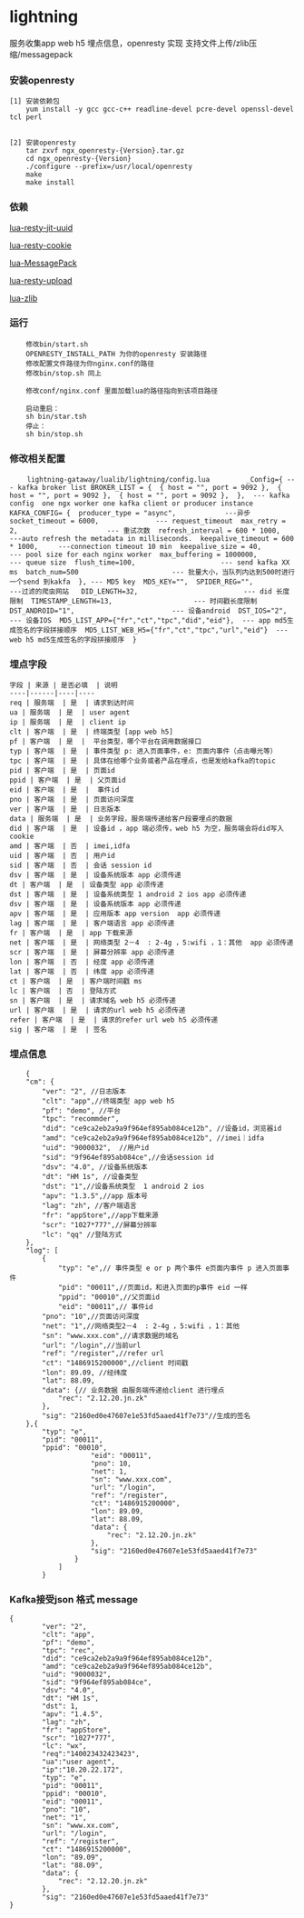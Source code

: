 # lightning
服务收集app web h5 埋点信息，openresty 实现
支持文件上传/zlib压缩/messagepack

### 安装openresty
    [1] 安装依赖包   
        yum install -y gcc gcc-c++ readline-devel pcre-devel openssl-devel tcl perl  
   
    
    [2] 安装openresty  
        tar zxvf ngx_openresty-{Version}.tar.gz    
        cd ngx_openresty-{Version} 
        ./configure --prefix=/usr/local/openresty   
        make    
        make install 
### 依赖       
[lua-resty-jit-uuid](https://github.com/thibaultcha/lua-resty-jit-uuid)

[lua-resty-cookie](https://github.com/cloudflare/lua-resty-cookie)

[lua-MessagePack](https://github.com/fperrad/lua-MessagePack)

[lua-resty-upload](https://github.com/openresty/lua-resty-upload)

[lua-zlib](https://github.com/brimworks/lua-zlib) 

### 运行
        修改bin/start.sh  
        OPENRESTY_INSTALL_PATH 为你的openresty 安装路径 
        修改配置文件路径为你nginx.conf的路径  
        修改bin/stop.sh 同上  

        修改conf/nginx.conf 里面加载lua的路径指向到该项目路径  

        启动重启：  
        sh bin/star.tsh  
        停止：  
        sh bin/stop.sh 
        
### 修改相关配置  
        `
        lightning-gataway/lualib/lightning/config.lua 
        _Config={
                --- kafka broker list
                BROKER_LIST = { 
                    { host = "", port = 9092 }, 
                    { host = "", port = 9092 }, 
                    { host = "", port = 9092 }, 
                }, 
                --- kafka config  one ngx worker one kafka client or producer instance 
                KAFKA_CONFIG= { 
                    producer_type = "async",            ---异步 
                    socket_timeout = 6000,              --- request_timeout 
                    max_retry = 2,                      --- 重试次数 
                    refresh_interval = 600 * 1000,      ---auto refresh the metadata in milliseconds. 
                    keepalive_timeout = 600 * 1000,     ---connection timeout 10 min 
                    keepalive_size = 40,                --- pool size for each nginx worker 
                    max_buffering = 1000000,             --- queue size 
                    flush_time=100,                     --- send kafka XX ms 
                    batch_num=500                       --- 批量大小，当队列内达到500时进行一个send 到kakfa 
                },
                --- MD5 key 
                MD5_KEY="", 
                SPIDER_REG="",                           ---过滤的爬虫网站  
                DID_LENGTH=32,                          --- did 长度限制 
                TIMESTAMP_LENGTH=13,                    --- 时间戳长度限制 
                DST_ANDROID="1",                        --- 设备android 
                DST_IOS="2",                            --- 设备IOS 
                MD5_LIST_APP={"fr","ct","tpc","did","eid"},  --- app md5生成签名的字段拼接顺序 
                MD5_LIST_WEB_H5={"fr","ct","tpc","url","eid"}  --- web h5 md5生成签名的字段拼接顺序 
            } 
       `
             
### 埋点字段  
     
    字段 | 来源 | 是否必填  | 说明  
    ----|------|----|----
    req | 服务端  | 是  | 请求到达时间
    ua | 服务端  | 是  | user agent
    ip | 服务端  | 是  | client ip
    clt | 客户端  | 是  | 终端类型 [app web h5]
    pf | 客户端  | 是  |  平台类型，哪个平台在调用数据接口
    typ | 客户端  | 是  | 事件类型 p: 进入页面事件，e: 页面内事件（点击曝光等）
    tpc | 客户端  | 是  | 具体在给哪个业务或者产品在埋点，也是发给kafka的topic
    pid | 客户端  | 是  | 页面id
    ppid | 客户端  | 是  | 父页面id
    eid | 客户端  | 是  |  事件id
    pno | 客户端  | 是  | 页面访问深度
    ver | 客户端  | 是  | 日志版本
    data | 服务端  | 是  | 业务字段，服务端传递给客户段要埋点的数据
    did | 客户端  | 是  | 设备id ，app 端必须传，web h5 为空，服务端会将did写入cookie
    amd | 客户端  | 否  | imei,idfa
    uid | 客户端  | 否  | 用户id
    sid | 客户端  | 否  | 会话 session id
    dsv | 客户端  | 是  | 设备系统版本 app 必须传递
    dt | 客户端  | 是  | 设备类型 app 必须传递
    dst | 客户端  | 是  | 设备系统类型 1 android 2 ios app 必须传递
    dsv | 客户端  | 是  | 设备系统版本 app 必须传递
    apv | 客户端  | 是  | 应用版本 app version  app 必须传递
    lag | 客户端  | 是  | 客户端语言 app 必须传递
    fr | 客户端  | 是  | app 下载来源
    net | 客户端  | 是  | 网络类型 2－4  : 2-4g ，5:wifi ，1：其他  app 必须传递
    scr | 客户端  | 是  | 屏幕分辨率 app 必须传递
    lon | 客户端  | 否  | 经度 app 必须传递
    lat | 客户端  | 否  | 纬度 app 必须传递
    ct | 客户端  | 是  | 客户端时间戳 ms 
    lc | 客户端  | 否  | 登陆方式
    sn | 客户端  | 是  | 请求域名 web h5 必须传递
    url | 客户端  | 是  | 请求的url web h5 必须传递
    refer | 客户端  | 是  | 请求的refer url web h5 必须传递
    sig | 客户端  | 是  | 签名


### 埋点信息  
        {
        "cm": {
            "ver": "2", //日志版本
            "clt": "app",//终端类型 app web h5
            "pf": "demo", //平台
            "tpc": "recommder",
            "did": "ce9ca2eb2a9a9f964ef895ab084ce12b", //设备id，浏览器id
            "amd": "ce9ca2eb2a9a9f964ef895ab084ce12b", //imei｜idfa 
            "uid": "9000032",  //用户id
            "sid": "9f964ef895ab084ce",//会话session id
            "dsv": "4.0", //设备系统版本
            "dt": "HM 1s", //设备类型
            "dst": "1",//设备系统类型  1 android 2 ios
            "apv": "1.3.5",//app 版本号
            "lag": "zh", //客户端语言
            "fr": "appStore",//app下载来源
            "scr": "1027*777",//屏幕分辨率
            "lc": "qq" //登陆方式
        },
        "log": [
            {
                "typ": "e",// 事件类型 e or p 两个事件 e页面内事件 p 进入页面事件
                "pid": "00011",//页面id，和进入页面的p事件 eid 一样
                "ppid": "00010",//父页面id
                "eid": "00011",// 事件id
            "pno": "10",//页面访问深度
            "net": "1",//网络类型2－4  : 2-4g ，5:wifi ，1：其他
            "sn": "www.xxx.com",//请求数据的域名
            "url": "/login",//当前url
            "ref": "/register",//refer url
            "ct": "1486915200000",//client 时间戳
            "lon": 89.09, //经纬度
            "lat": 88.09,
            "data": {// 业务数据 由服务端传递给client 进行埋点
                "rec": "2.12.20.jn.zk"
            },
            "sig": "2160ed0e47607e1e53fd5aaed41f7e73"//生成的签名
        },{
            "typ": "e",
            "pid": "00011",
            "ppid": "00010",
                        "eid": "00011",
                        "pno": 10,
                        "net": 1,
                        "sn": "www.xxx.com",
                        "url": "/login",
                        "ref": "/register",
                        "ct": "1486915200000",
                        "lon": 89.09,
                        "lat": 88.09,
                        "data": {
                            "rec": "2.12.20.jn.zk"
                        },
                        "sig": "2160ed0e47607e1e53fd5aaed41f7e73"
                    }
                ]
            }
    
### Kafka接受json 格式 message
    {
            "ver": "2",
            "clt": "app",
            "pf": "demo",
            "tpc": "rec",
            "did": "ce9ca2eb2a9a9f964ef895ab084ce12b",
            "amd": "ce9ca2eb2a9a9f964ef895ab084ce12b",
            "uid": "9000032",
            "sid": "9f964ef895ab084ce",
            "dsv": "4.0",
            "dt": "HM 1s",
            "dst": 1,
            "apv": "1.4.5",
            "lag": "zh",
            "fr": "appStore",
            "scr": "1027*777",
            "lc": "wx",
            "req":"140023432423423",
            "ua":"user agent",
            "ip":"10.20.22.172",
            "typ": "e",
            "pid": "00011",
            "ppid": "00010",
            "eid": "00011",
            "pno": "10",
            "net": "1",
            "sn": "www.xx.com",
            "url": "/login",
            "ref": "/register",
            "ct": "1486915200000",
            "lon": "89.09",
            "lat": "88.09",
            "data": {
                "rec": "2.12.20.jn.zk"
            },
            "sig": "2160ed0e47607e1e53fd5aaed41f7e73"
    }
